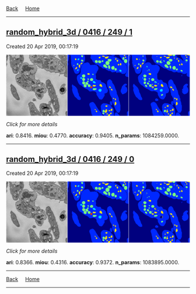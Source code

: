 
[Back](..)&nbsp;&nbsp;&nbsp;&nbsp;&nbsp;[Home](https://leapmanlab.github.io/snapshots)

---

<div class="summary"><a href="1"><h2>random_hybrid_3d / 0416 / 249 / 1</h2></a><p>Created 20 Apr 2019, 00:17:19
</p><a href="1"><img src="1/media/summary.png" align="center"></a><p>
<i>Click for more details</i>
</p></div>

**ari**: 0.8416. **miou**: 0.4770. **accuracy**: 0.9405. **n_params**: 1084259.0000. 

---

<div class="summary"><a href="0"><h2>random_hybrid_3d / 0416 / 249 / 0</h2></a><p>Created 20 Apr 2019, 00:17:19
</p><a href="0"><img src="0/media/summary.png" align="center"></a><p>
<i>Click for more details</i>
</p></div>

**ari**: 0.8366. **miou**: 0.4316. **accuracy**: 0.9372. **n_params**: 1083895.0000. 

---

[Back](..)&nbsp;&nbsp;&nbsp;&nbsp;&nbsp;[Home](https://leapmanlab.github.io/snapshots)

---